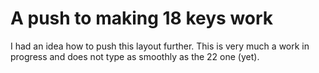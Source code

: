 # A push to making 18 keys work
I had an idea how to push this layout further. This is very much a work in progress and does not type as smoothly as the 22 one (yet).
